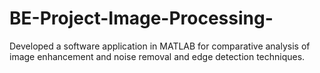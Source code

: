 # BE-Project-Image-Processing-

Developed a software application in MATLAB for comparative analysis of image enhancement and noise removal and edge detection techniques.
